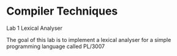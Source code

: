 # Compiler Techniques

Lab 1 
Lexical Analyser

The goal of this lab is to implement a lexical analyser for a simple programming language called PL/3007
